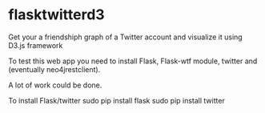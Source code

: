 flasktwitterd3
==============

Get your a friendshiph graph of a Twitter account and visualize it using D3.js framework

To test this web app you need to install Flask, Flask-wtf module, twitter and (eventually neo4jrestclient). 

A lot of work could be done. 

To install Flask/twitter
sudo pip install flask
sudo pip install twitter

